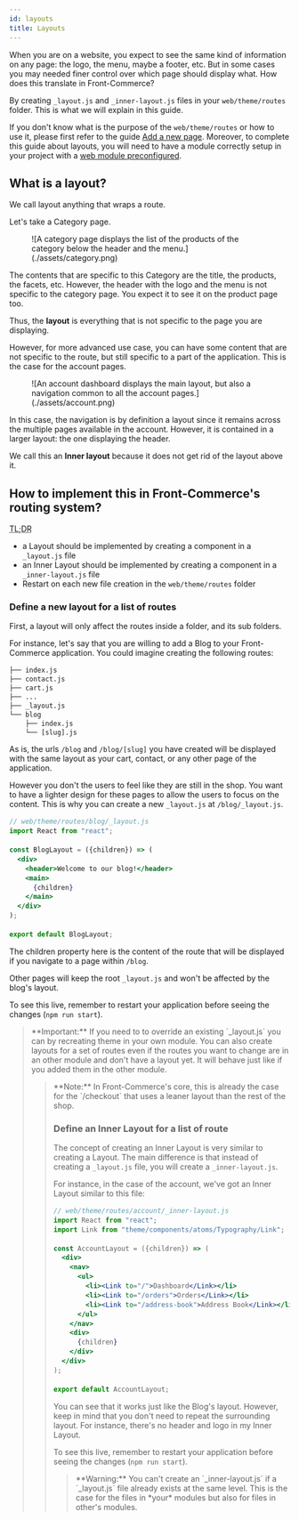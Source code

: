 ```yaml
---
id: layouts
title: Layouts
---
```


When you are on a website, you expect to see the same kind of information on any page: the logo, the menu, maybe a footer, etc. But in some cases you may needed finer control over which page should display what. How does this translate in Front-Commerce?

By creating `_layout.js` and `_inner-layout.js` files in your `web/theme/routes` folder. This is what we will explain in this guide.

If you don't know what is the purpose of the `web/theme/routes` or how to use it, please first refer to the guide [Add a new page](docs/essentials/add-a-page-client-side.html). Moreover, to complete this guide about layouts, you will need to have a module correctly setup in your project with a [web module preconfigured](http://localhost:4444/docs/essentials/add-a-page-client-side.html#Declare-your-module-as-a-web-module).

## What is a layout?

We call layout anything that wraps a route.

Let's take a Category page.

<figure>
![A category page displays the list of the products of the category below the header and the menu.](./assets/category.png)
</figure>

The contents that are specific to this Category are the title, the products, the facets, etc. However, the header with the logo and the menu is not specific to the category page. You expect it to see it on the product page too.

Thus, the **layout** is everything that is not specific to the page you are displaying.

However, for more advanced use case, you can have some content that are not specific to the route, but still specific to a part of the application. This is the case for the account pages.

<figure>
![An account dashboard displays the main layout, but also a navigation common to all the account pages.](./assets/account.png)
</figure>

In this case, the navigation is by definition a layout since it remains across the multiple pages available in the account. However, it is contained in a larger layout: the one displaying the header.

We call this an **Inner layout** because it does not get rid of the layout above it.

## How to implement this in Front-Commerce's routing system?

<abbr title="Too Long; Didn't Read">TL;DR</abbr>

* a Layout should be implemented by creating a component in a `_layout.js` file
* an Inner Layout should be implemented by creating a component in a `_inner-layout.js` file
* Restart on each new file creation in the `web/theme/routes` folder

### Define a new layout for a list of routes

First, a layout will only affect the routes inside a folder, and its sub folders.

For instance, let's say that you are willing to add a Blog to your Front-Commerce application. You could imagine creating the following routes:

```
├── index.js
├── contact.js
├── cart.js
├── ...
├── _layout.js
└── blog
    ├── index.js
    └── [slug].js
```

As is, the urls `/blog` and `/blog/[slug]` you have created will be displayed with the same layout as your cart, contact, or any other page of the application.

However you don't the users to feel like they are still in the shop. You want to have a lighter design for these pages to allow the users to focus on the content. This is why you can create a new `_layout.js` at `/blog/_layout.js`.

```jsx
// web/theme/routes/blog/_layout.js
import React from "react";

const BlogLayout = ({children}) => (
  <div>
    <header>Welcome to our blog!</header>
    <main>
      {children}
    </main>
  </div>
);

export default BlogLayout;
```

The children property here is the content of the route that will be displayed if you navigate to a page within `/blog`.

Other pages will keep the root `_layout.js` and won't be affected by the blog's layout.

To see this live, remember to restart your application before seeing the changes (`npm run start`).

<blockquote class="note">
    **Important:** If you need to to override an existing `_layout.js` you can by recreating theme in your own module. You can also create layouts for a set of routes even if the routes you want to change are in an other module and don't have a layout yet. It will behave just like if you added them in the other module.
</bloquote>

<blockquote class="note">
    **Note:** In Front-Commerce's core, this is already the case for the `/checkout` that uses a leaner layout than the rest of the shop.
</bloquote>

### Define an Inner Layout for a list of route

The concept of creating an Inner Layout is very similar to creating a Layout. The main difference is that instead of creating a `_layout.js` file, you will create a `_inner-layout.js`.

For instance, in the case of the account, we've got an Inner Layout similar to this file:

```jsx
// web/theme/routes/account/_inner-layout.js
import React from "react";
import Link from "theme/components/atoms/Typography/Link";

const AccountLayout = ({children}) => (
  <div>
    <nav>
      <ul>
        <li><Link to="/">Dashboard</Link></li>
        <li><Link to="/orders">Orders</Link></li>
        <li><Link to="/address-book">Address Book</Link></li>
      </ul>
    </nav>
    <div>
      {children}
    </div>
  </div>
);

export default AccountLayout;
```

You can see that it works just like the Blog's layout. However, keep in mind that you don't need to repeat the surrounding layout. For instance, there's no header and logo in my Inner Layout.

To see this live, remember to restart your application before seeing the changes (`npm run start`).

<blockquote class="warning">
    **Warning:** You can't create an `_inner-layout.js` if a `_layout.js` file already exists at the same level. This is the case for the files in *your* modules but also for files in other's modules.
</bloquote>
